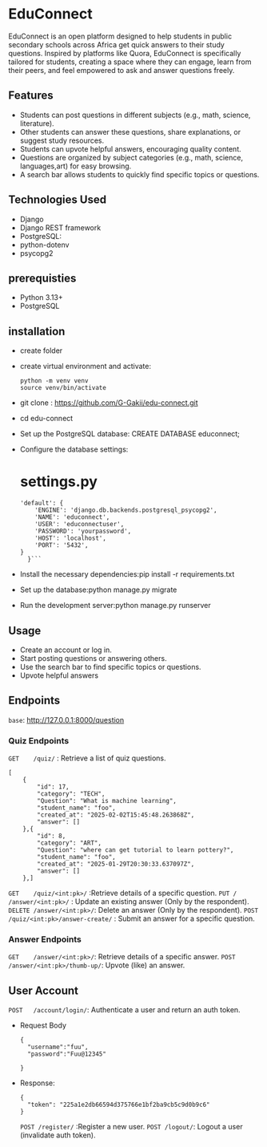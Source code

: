 # EduConnect

EduConnect is an open platform designed to help students in public secondary schools across Africa get quick answers to their study questions. Inspired by platforms like Quora, EduConnect is specifically tailored for students, creating a space where they can engage, learn from their peers, and feel empowered to ask and answer questions freely.

## Features

- Students can post questions in different subjects (e.g., math, science, literature).
- Other students can answer these questions, share explanations, or suggest study resources.
- Students can upvote helpful answers, encouraging quality content.
- Questions are organized by subject categories (e.g., math, science, languages,art) for easy browsing.
- A search bar allows students to quickly find specific topics or questions.

## Technologies Used

- Django
- Django REST framework
- PostgreSQL:
- python-dotenv
- psycopg2

## prerequisties

- Python 3.13+
- PostgreSQL

## installation

- create folder
- create virtual environment and activate:
  ```
  python -m venv venv
  source venv/bin/activate
  ```
- git clone : https://github.com/G-Gakii/edu-connect.git
- cd edu-connect
- Set up the PostgreSQL database: CREATE DATABASE educonnect;
- Configure the database settings:

  # settings.py

  ````DATABASES = {
  'default': {
      'ENGINE': 'django.db.backends.postgresql_psycopg2',
      'NAME': 'educonnect',
      'USER': 'educonnectuser',
      'PASSWORD': 'yourpassword',
      'HOST': 'localhost',
      'PORT': '5432',
  }
    }```

  ````

- Install the necessary dependencies:pip install -r requirements.txt
- Set up the database:python manage.py migrate
- Run the development server:python manage.py runserver

## Usage

- Create an account or log in.
- Start posting questions or answering others.
- Use the search bar to find specific topics or questions.
- Upvote helpful answers

## Endpoints

`base`: http://127.0.0.1:8000/question

### Quiz Endpoints

`GET	/quiz/` : Retrieve a list of quiz questions.

```
[
    {
        "id": 17,
        "category": "TECH",
        "Question": "What is machine learning",
        "student_name": "foo",
        "created_at": "2025-02-02T15:45:48.263868Z",
        "answer": []
    },{
        "id": 8,
        "category": "ART",
        "Question": "where can get tutorial to learn pottery?",
        "student_name": "foo",
        "created_at": "2025-01-29T20:30:33.637097Z",
        "answer": []
    },]
```

`GET	/quiz/<int:pk>/` :Retrieve details of a specific question.
`PUT / /answer/<int:pk>/` : Update an existing answer (Only by the respondent).
`DELETE	/answer/<int:pk>/`: Delete an answer (Only by the respondent).
`POST	/quiz/<int:pk>/answer-create/` : Submit an answer for a specific question.

### Answer Endpoints

`GET	/answer/<int:pk>/`: Retrieve details of a specific answer.
`POST	/answer/<int:pk>/thumb-up/`: Upvote (like) an answer.

## User Account

`POST	/account/login/`: Authenticate a user and return an auth token.

- Request Body

  ```
  {
    "username":"fuu",
    "password":"Fuu@12345"

  }
  ```

- Response:
  ```
  {
    "token": "225a1e2db66594d375766e1bf2ba9cb5c9d0b9c6"
  }
  ```
  `POST	/register/` :Register a new user.
  `POST	/logout/`: Logout a user (invalidate auth token).
